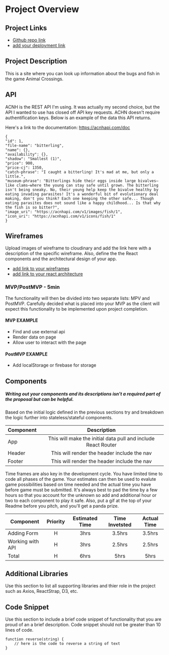 # Project Overview

## Project Links

- [Github repo link](https://github.com/pallie1/project2reactAllie)
- [add your deployment link]()

## Project Description

This is a site where you can look up information about the bugs and fish in the game Animal Crossings.

## API

ACNH is the REST API I'm using. It was actually my second choice, but the API I wanted to use has closed off API key requests. ACHN doesn't require authentification keys. Below is an example of the data this API returns.

Here's a link to the documentation: https://acnhapi.com/doc 


```
{
"id": 1,
"file-name": "bitterling",
"name": {},
"availability": {},
"shadow": "Smallest (1)",
"price": 900,
"price-cj": 1350,
"catch-phrase": "I caught a bitterling! It's mad at me, but only a little.",
"museum-phrase": "Bitterlings hide their eggs inside large bivalves—like clams—where the young can stay safe until grown. The bitterling isn't being sneaky. No, their young help keep the bivalve healthy by eating invading parasites! It's a wonderful bit of evolutionary deal making, don't you think? Each one keeping the other safe... Though eating parasites does not sound like a happy childhood... Is that why the fish is so bitter?",
"image_uri": "https://acnhapi.com/v1/images/fish/1",
"icon_uri": "https://acnhapi.com/v1/icons/fish/1"
}
```


## Wireframes

Upload images of wireframe to cloudinary and add the link here with a description of the specific wireframe. Also, define the the React components and the architectural design of your app.

- [add link to your wireframes]()
- [add link to your react architecture]()


### MVP/PostMVP - 5min

The functionality will then be divided into two separate lists: MPV and PostMVP.  Carefully decided what is placed into your MVP as the client will expect this functionality to be implemented upon project completion.  

#### MVP EXAMPLE
- Find and use external api 
- Render data on page 
- Allow user to interact with the page

#### PostMVP EXAMPLE

- Add localStorage or firebase for storage

## Components
##### Writing out your components and its descriptions isn't a required part of the proposal but can be helpful.

Based on the initial logic defined in the previous sections try and breakdown the logic further into stateless/stateful components. 

| Component | Description | 
| --- | :---: |  
| App | This will make the initial data pull and include React Router| 
| Header | This will render the header include the nav | 
| Footer | This will render the header include the nav | 


Time frames are also key in the development cycle.  You have limited time to code all phases of the game.  Your estimates can then be used to evalute game possibilities based on time needed and the actual time you have before game must be submitted. It's always best to pad the time by a few hours so that you account for the unknown so add and additional hour or two to each component to play it safe. Also, put a gif at the top of your Readme before you pitch, and you'll get a panda prize.

| Component | Priority | Estimated Time | Time Invetsted | Actual Time |
| --- | :---: |  :---: | :---: | :---: |
| Adding Form | H | 3hrs| 3.5hrs | 3.5hrs |
| Working with API | H | 3hrs| 2.5hrs | 2.5hrs |
| Total | H | 6hrs| 5hrs | 5hrs |

## Additional Libraries
 Use this section to list all supporting libraries and thier role in the project such as Axios, ReactStrap, D3, etc. 

## Code Snippet

Use this section to include a brief code snippet of functionality that you are proud of an a brief description.  Code snippet should not be greater than 10 lines of code. 

```
function reverse(string) {
	// here is the code to reverse a string of text
}
```
